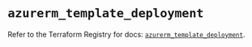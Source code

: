# `azurerm_template_deployment`

Refer to the Terraform Registry for docs: [`azurerm_template_deployment`](https://registry.terraform.io/providers/hashicorp/azurerm/3.102.0/docs/resources/template_deployment).
